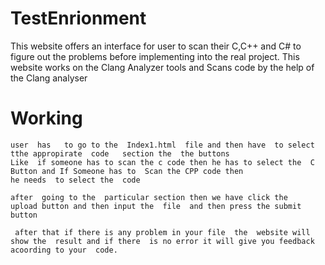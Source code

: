# TestEnrionment
 This  website  offers an interface  for user to  scan their C,C++ and  C#  to figure  out the  problems  before implementing 
  into the real project.
 This  website  works  on the Clang Analyzer tools  and Scans  code   by the help of the  Clang analyser
 
  # Working
    user  has   to go to the  Index1.html  file and then have  to select tthe appropirate  code   section the  the buttons 
    Like  if someone has to scan the c code then he has to select the  C Button and If Someone has to  Scan the CPP code then
    he needs  to select the  code
     
    after  going to the  particular section then we have click the   upload button and then input the  file  and then press the submit button 
    
     after that if there is any problem in your file  the  website will show the  result and if there  is no error it will give you feedback acoording to your  code.
